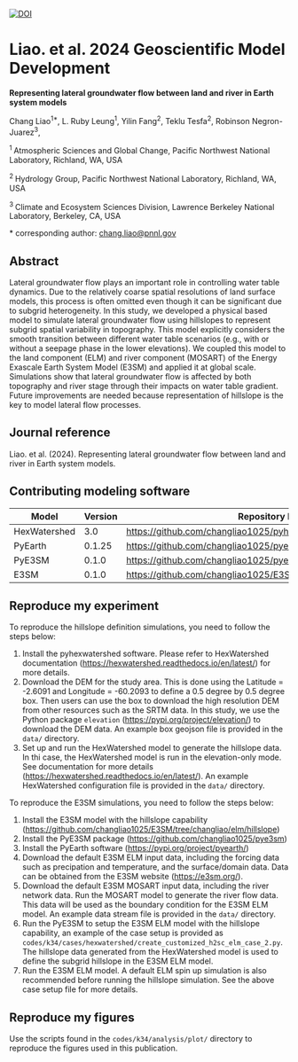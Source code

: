 [![DOI](https://zenodo.org/badge/DOI/10.5281/zenodo.14003483.svg)](https://doi.org/10.5281/zenodo.14003483)


# Liao. et al. 2024 Geoscientific Model Development

**Representing lateral groundwater flow between land and river in Earth system models**

Chang Liao<sup>1\*</sup>,
L. Ruby Leung<sup>1</sup>,
Yilin Fang<sup>2</sup>,
Teklu Tesfa<sup>2</sup>,
Robinson Negron-Juarez<sup>3</sup>,

<sup>1 </sup> Atmospheric Sciences and Global Change, Pacific Northwest National Laboratory, Richland, WA, USA

<sup>2 </sup> Hydrology Group, Pacific Northwest National Laboratory, Richland, WA, USA

<sup>3 </sup> Climate and Ecosystem Sciences Division, Lawrence Berkeley National Laboratory, Berkeley, CA, USA

\* corresponding author:  chang.liao@pnnl.gov

## Abstract

Lateral groundwater flow plays an important role in controlling water table dynamics. Due to the relatively coarse spatial resolutions of land surface models, this process is often omitted even though it can be significant due to subgrid heterogeneity. In this study, we developed a physical based model to simulate lateral groundwater flow using hillslopes to represent subgrid spatial variability in topography. This model explicitly considers the smooth transition between different water table scenarios (e.g., with or without a seepage phase in the lower elevations). We coupled this model to the land component (ELM) and river component (MOSART) of the Energy Exascale Earth System Model (E3SM) and applied it at global scale. Simulations show that lateral groundwater flow is affected by both topography and river stage through their impacts on water table gradient. Future improvements are needed because representation of hillslope is the key to model lateral flow processes.

## Journal reference
Liao. et al. (2024). Representing lateral groundwater flow between land and river in Earth system models.

## Contributing modeling software

| Model | Version | Repository Link | DOI |
|-------|---------|-----------------|-----|
| HexWatershed | 3.0 | https://github.com/changliao1025/pyhexwatershed | doi.org/10.5281/zenodo.6425881 |
| PyEarth | 0.1.25 | https://github.com/changliao1025/pyearth | doi.org/10.5281/zenodo.6368652 |
| PyE3SM | 0.1.0 | https://github.com/changliao1025/pye3sm | doi.org/10.5281/zenodo.7591982 |
| E3SM | 0.1.0 | https://github.com/changliao1025/E3SM/tree/changliao/elm/hillslope |  |

## Reproduce my experiment

To reproduce the hillslope definition simulations, you need to follow the steps below:
1. Install the pyhexwatershed software. Please refer to HexWatershed documentation (https://hexwatershed.readthedocs.io/en/latest/) for more details.
2. Download the DEM for the study area. This is done using the Latitude = -2.6091 and Longitude = -60.2093 to define a 0.5 degree by 0.5 degree box. Then users can use the box to download the high resolution DEM from other resources such as the SRTM data. In this study, we use the Python package `elevation` (https://pypi.org/project/elevation/) to download the DEM data. An example box geojson file is provided in the `data/` directory.
3. Set up and run the HexWatershed model to generate the hillslope data. In thi case, the HexWatershed model is run in the elevation-only mode. See documentation for more details (https://hexwatershed.readthedocs.io/en/latest/). An example HexWatershed configuration file is provided in the `data/` directory.


To reproduce the E3SM simulations, you need to follow the steps below:
1. Install the E3SM model with the hillslope capability (https://github.com/changliao1025/E3SM/tree/changliao/elm/hillslope)
2. Install the PyE3SM package (https://github.com/changliao1025/pye3sm)
3. Install the PyEarth software (https://pypi.org/project/pyearth/)
4. Download the default E3SM ELM input data, including the forcing data such as precipation and temperature, and the surface/domain data. Data can be obtained from the E3SM website (https://e3sm.org/).
5. Download the default E3SM MOSART input data, including the river network data. Run the MOSART model to generate the river flow data. This data will be used as the boundary condition for the E3SM ELM model. An example data stream file is provided in the `data/` directory.
6. Run the PyE3SM to setup the E3SM ELM model with the hillslope capability, an example of the case setup is provided as `codes/k34/cases/hexwatershed/create_customized_h2sc_elm_case_2.py`. The hillslope data generated from the HexWatershed model is used to define the subgrid hillslope in the E3SM ELM model.
7. Run the E3SM ELM model. A default ELM spin up simulation is also recommended before running the hillslope simulation. See the above case setup file for more details.

## Reproduce my figures

Use the scripts found in the `codes/k34/analysis/plot/` directory to reproduce the figures used in this publication.